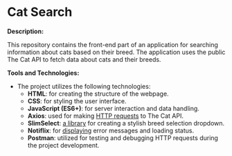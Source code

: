 # Cat Search

**Description:**

This repository contains the front-end part of an application for searching information about cats based on their breed. The application uses the public The Cat API to fetch data about cats and their breeds.

**Tools and Technologies:**

- The project utilizes the following technologies:
  - **HTML**: for creating the structure of the webpage.
  - **CSS**: for styling the user interface.
  - **JavaScript (ES6+)**: for server interaction and data handling.
  - **Axios**: used for making [HTTP requests](https://axios-http.com/docs/intro) to The Cat API.
  - **SlimSelect**: [a library](https://slimselectjs.com/) for creating a stylish breed selection dropdown.
  - **Notiflix**: for [displaying](https://www.npmjs.com/package/notiflix) error messages and loading status.
  - **Postman**: utilized for testing and debugging HTTP requests during the project development.
